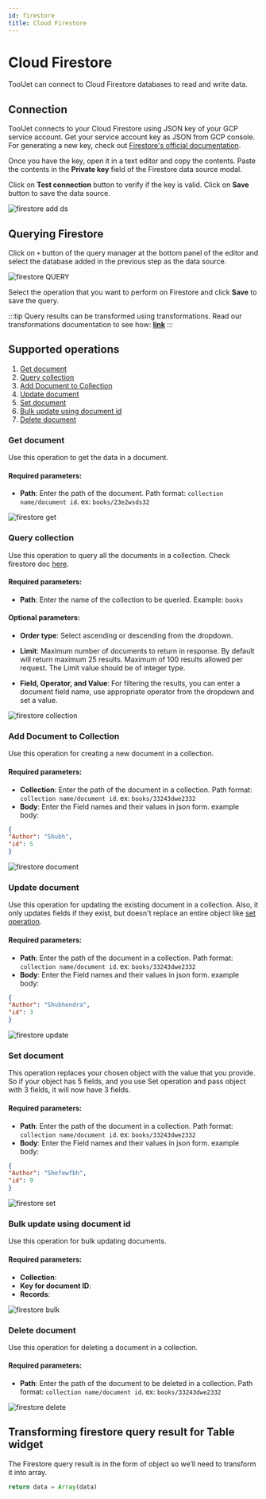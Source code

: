 ```yaml
---
id: firestore
title: Cloud Firestore
---
```


# Cloud Firestore
ToolJet can connect to Cloud Firestore databases to read and write data.

## Connection 
ToolJet connects to your Cloud Firestore using JSON key of your GCP service account. Get your service account key as JSON from GCP console. For generating a new key, check out [Firestore's official documentation](https://cloud.google.com/iam/docs/creating-managing-service-account-keys#iam-service-account-keys-create-console).

Once you have the key, open it in a text editor and copy the contents. Paste the contents in the **Private key** field of the Firestore data source modal.

Click on **Test connection** button to verify if the key is valid. Click on **Save** button to save the data source.

<img className="screenshot-full" src="/img/datasource-reference/firestore/add-ds-firestore.gif"  alt="firestore add ds"/>


## Querying Firestore 

Click on `+` button of the query manager at the bottom panel of the editor and select the database added in the previous step as the data source.


<img className="screenshot-full" src="/img/datasource-reference/firestore/firestore-query.png" alt="firestore QUERY" />


Select the operation that you want to perform on Firestore and click **Save** to save the query. 

:::tip
Query results can be transformed using transformations. Read our transformations documentation to see how: **[link](/docs/tutorial/transformations)**
:::

## Supported operations
1. [Get document](#get-document)
2. [Query collection](#query-collection)
3. [Add Document to Collection](#add-document-to-collection) 
4. [Update document](#update-document) 
5. [Set document](#set-document)
6. [Bulk update using document id](#bulk-update-using-document-id)
7. [Delete document](#delete-document)

### Get document

Use this operation to get the data in a document.

#### Required parameters:

- **Path**: Enter the path of the document. Path format: `collection name/document id`. ex: `books/23e2wsds32`


<img className="screenshot-full" src="/img/datasource-reference/firestore/get.png" alt="firestore get" />


### Query collection

Use this operation to query all the documents in a collection. Check firestore doc [here](https://firebase.google.com/docs/reference/js/v8/firebase.database.Query).

#### Required parameters:

- **Path**: Enter the name of the collection to be queried. Example: `books`

#### Optional parameters:

- **Order type**: Select ascending or descending from the dropdown.

- **Limit**: Maximum number of documents to return in response. By default will return maximum 25 results. Maximum of 100 results allowed per request. The Limit value should be of integer type.

- **Field, Operator, and Value**: For filtering the results, you can enter a document field name, use appropriate operator from the dropdown and set a value.


<img className="screenshot-full" src="/img/datasource-reference/firestore/query-collection.png" alt="firestore collection"/>


### Add Document to Collection

Use this operation for creating a new document in a collection.

#### Required parameters:

- **Collection**: Enter the path of the document in a collection. Path format: `collection name/document id`. ex: `books/33243dwe2332`
- **Body**: Enter the Field names and their values in json form. example body:
```json
{
"Author": "Shubh",
"id": 5
}
```


<img className="screenshot-full" src="/img/datasource-reference/firestore/add-document.png" alt="firestore document" />


### Update document

Use this operation for updating the existing document in a collection. Also, it only updates fields if they exist, but doesn't replace an entire object like [set operation](#set-document).

#### Required parameters:

- **Path**: Enter the path of the document in a collection. Path format: `collection name/document id`. ex: `books/33243dwe2332`
- **Body**: Enter the Field names and their values in json form. example body:
```json
{
"Author": "Shubhendra",
"id": 3
}
```


<img className="screenshot-full" src="/img/datasource-reference/firestore/update.png" alt="firestore update" />


### Set document

This operation replaces your chosen object with the value that you provide. So if your object has 5 fields, and you use Set operation and pass object with 3 fields, it will now have 3 fields.

#### Required parameters:

- **Path**: Enter the path of the document in a collection. Path format: `collection name/document id`. ex: `books/33243dwe2332`
- **Body**: Enter the Field names and their values in json form. example body:
```json
{
"Author": "Shefewfbh",
"id": 9
}
```


<img className="screenshot-full" src="/img/datasource-reference/firestore/set.png" alt="firestore set" />


### Bulk update using document id

Use this operation for bulk updating documents.

#### Required parameters:

- **Collection**: 
- **Key for document ID**: 
- **Records**:



<img className="screenshot-full" src="/img/datasource-reference/firestore/bulk.png" alt="firestore bulk" />


### Delete document

Use this operation for deleting a document in a collection.

#### Required parameters:

- **Path**: Enter the path of the document to be deleted in a collection. Path format: `collection name/document id`. ex: `books/33243dwe2332`


<img className="screenshot-full" src="/img/datasource-reference/firestore/delete.png" alt="firestore delete"/>


## Transforming firestore query result for Table widget

The Firestore query result is in the form of object so we’ll need to transform it into array.

```js
return data = Array(data)
```
